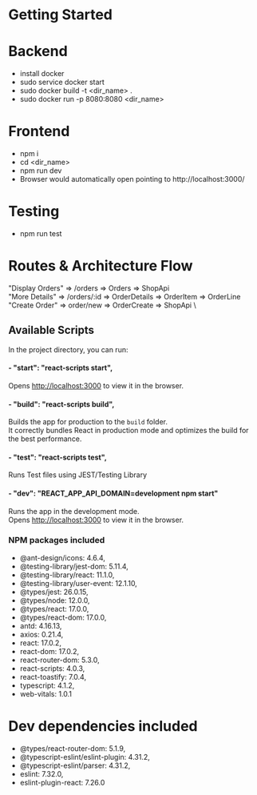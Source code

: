 # Getting Started

# Backend
- install docker
- sudo service docker start
- sudo docker build -t <dir_name> .
- sudo docker run -p 8080:8080 <dir_name>

# Frontend
- npm i
- cd <dir_name>
- npm run dev
- Browser would automatically open pointing to http://localhost:3000/

# Testing 
- npm run test

# Routes & Architecture Flow
"Display Orders"  => /orders     => Orders        => ShopApi \
"More Details"    => /orders/:id => OrderDetails  => OrderItem  => OrderLine \
"Create Order"    => order/new   => OrderCreate   => ShopApi \

## Available Scripts
In the project directory, you can run:
#### - "start": "react-scripts start",
Opens [http://localhost:3000](http://localhost:3000) to view it in the browser.

#### - "build": "react-scripts build",
Builds the app for production to the `build` folder.\
It correctly bundles React in production mode and optimizes the build for the best performance.

#### - "test": "react-scripts test",
Runs Test files using JEST/Testing Library

#### - "dev": "REACT_APP_API_DOMAIN=development npm start"
Runs the app in the development mode.\
Opens [http://localhost:3000](http://localhost:3000) to view it in the browser.

### NPM packages included
- @ant-design/icons: 4.6.4,
- @testing-library/jest-dom: 5.11.4,
- @testing-library/react: 11.1.0,
- @testing-library/user-event: 12.1.10,
- @types/jest: 26.0.15,
- @types/node: 12.0.0,
- @types/react: 17.0.0,
- @types/react-dom: 17.0.0,
- antd: 4.16.13,
- axios: 0.21.4,
- react: 17.0.2,
- react-dom: 17.0.2,
- react-router-dom: 5.3.0,
- react-scripts: 4.0.3,
- react-toastify: 7.0.4,
- typescript: 4.1.2,
- web-vitals: 1.0.1

# Dev dependencies included
- @types/react-router-dom: 5.1.9,
- @typescript-eslint/eslint-plugin: 4.31.2,
- @typescript-eslint/parser: 4.31.2,
- eslint: 7.32.0,
- eslint-plugin-react: 7.26.0
